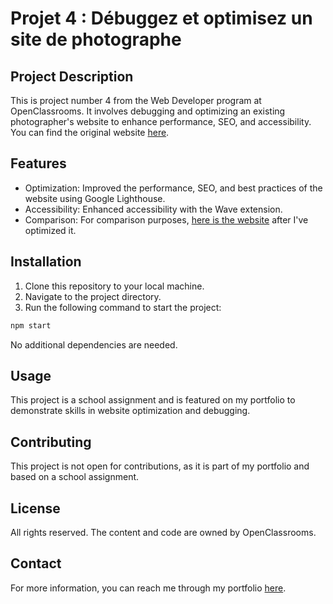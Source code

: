 # Projet 4 : Débuggez et optimisez un site de photographe
## Project Description
This is project number 4 from the Web Developer program at OpenClassrooms. It involves debugging and optimizing an existing photographer's website to enhance performance, SEO, and accessibility. You can find the original website [here](https://nina-carducci.github.io/).

## Features
* Optimization: Improved the performance, SEO, and best practices of the website using Google Lighthouse.
* Accessibility: Enhanced accessibility with the Wave extension.
* Comparison: For comparison purposes, [here is the website](https://nina-carducci-photographe.netlify.app/) after I've optimized it.
  
## Installation
1. Clone this repository to your local machine.
2. Navigate to the project directory.
3. Run the following command to start the project:
```bash
npm start
```
No additional dependencies are needed.

## Usage
This project is a school assignment and is featured on my portfolio to demonstrate skills in website optimization and debugging.

## Contributing
This project is not open for contributions, as it is part of my portfolio and based on a school assignment.

## License
All rights reserved. The content and code are owned by OpenClassrooms.

## Contact
For more information, you can reach me through my portfolio [here](https://roxane-myportefolio.netlify.app/).
